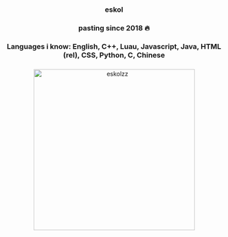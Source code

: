 <div align="center">
<table width="100%">

### eskol


### pasting since 2018 🔥


### Languages i know: English, C++, Luau, Javascript, Java, HTML (rel), CSS, Python, C, Chinese

### 



<a href="https://github.com/0xabdulkhalid/">
  
  <img src="https://github-readme-stats.vercel.app/api/top-langs?username=eskolzz&_icons=true&locale=en&layout=compact&line_height=20&title_color=7A7ADB&icon_color=2234AE&text_color=D3D3D3&bg_color=0,000000,130F40" width="375"  alt="eskolzz"/>

</a>
